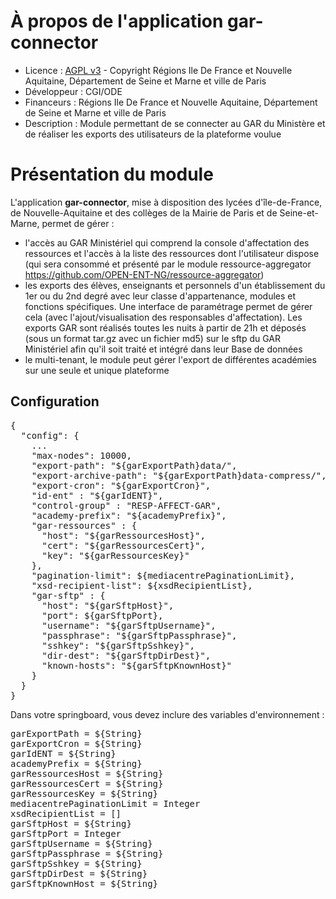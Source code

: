 # À propos de l'application gar-connector
* Licence : [AGPL v3](http://www.gnu.org/licenses/agpl.txt) - Copyright Régions Ile De France et Nouvelle Aquitaine, Département de Seine et Marne et ville de Paris
* Développeur : CGI/ODE
* Financeurs : Régions Ile De France et Nouvelle Aquitaine, Département de Seine et Marne et ville de Paris
* Description : Module permettant de se connecter au GAR du Ministère et de réaliser les exports des utilisateurs de la plateforme voulue

# Présentation du module

L'application **gar-connector**, mise à disposition des lycées d'île-de-France, de Nouvelle-Aquitaine et des collèges de la Mairie de Paris et de Seine-et-Marne, permet de gérer :
 - l'accès au GAR Ministériel qui comprend la console d'affectation des ressources et l'accès à la liste des ressources dont l'utilisateur dispose (qui sera consommé et présenté par le module ressource-aggregator https://github.com/OPEN-ENT-NG/ressource-aggregator)
 - les exports des élèves, enseignants et personnels d'un établissement du 1er ou du 2nd degré avec leur classe d'appartenance, modules et fonctions spécifiques. Une interface de paramétrage permet de gérer cela (avec l'ajout/visualisation des responsables d'affectation). Les exports GAR sont réalisés toutes les nuits à partir de 21h et déposés (sous un format tar.gz avec un fichier md5) sur le sftp du GAR Ministériel afin qu'il soit traité et intégré dans leur Base de données
 - le multi-tenant, le module peut gérer l'export de différentes académies sur une seule et unique plateforme

## Configuration
<pre>
{
  "config": {
    ...
    "max-nodes": 10000,
    "export-path": "${garExportPath}data/",
    "export-archive-path": "${garExportPath}data-compress/",
    "export-cron": "${garExportCron}",
    "id-ent" : "${garIdENT}",
    "control-group" : "RESP-AFFECT-GAR",
    "academy-prefix": "${academyPrefix}",
    "gar-ressources" : {
      "host": "${garRessourcesHost}",
      "cert": "${garRessourcesCert}",
      "key": "${garRessourcesKey}"
    },
    "pagination-limit": ${mediacentrePaginationLimit},
    "xsd-recipient-list": ${xsdRecipientList},
    "gar-sftp" : {
      "host": "${garSftpHost}",
      "port": ${garSftpPort},
      "username": "${garSftpUsername}",
      "passphrase": "${garSftpPassphrase}",
      "sshkey": "${garSftpSshkey}",
      "dir-dest": "${garSftpDirDest}",
      "known-hosts": "${garSftpKnownHost}"
    }
  }
}
</pre>

Dans votre springboard, vous devez inclure des variables d'environnement :

<pre>
garExportPath = ${String}
garExportCron = ${String}
garIdENT = ${String}
academyPrefix = ${String}
garRessourcesHost = ${String}
garRessourcesCert = ${String}
garRessourcesKey = ${String}
mediacentrePaginationLimit = Integer
xsdRecipientList = []
garSftpHost = ${String}
garSftpPort = Integer
garSftpUsername = ${String}
garSftpPassphrase = ${String}
garSftpSshkey = ${String}
garSftpDirDest = ${String}
garSftpKnownHost = ${String}
</pre>